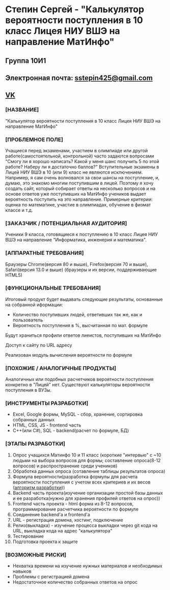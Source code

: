 <h1>Степин Сергей - "Калькулятор вероятности поступления в 10 класс Лицея НИУ ВШЭ на направление МатИнфо"</h1>
<h2>Группа 10И1</h2>
<h2>Электронная почта: <a href="sstepin425@gmail.com">sstepin425@gmail.com</h2>

<h2><a href="https://vk.com/flex1smyl1fe">VK</a></h2>

<h3>[НАЗВАНИЕ]</h3>
"Калькулятор вероятности поступления в 10 класс Лицея НИУ ВШЭ на направление МатИнфо"
<h3>[ПРОБЛЕМНОЕ ПОЛЕ]</h3>
Учащиеся перед экзаменами, участием в олимпиаде или другой работе(самостоятельной, контрольной) часто задаются вопросами "Смогу ли я хорошо написать? Какой у меня шанс получить 5 по этой работе? Наберу ли я достаточно баллов?" Вступительные экзамены в Лицей НИУ ВШЭ в 10 (или 9) класс не являются исключением. Например, я сам очень волновался за свои шансы на поступление, и, думаю, это знакомо многим поступившим в лицей. Поэтому я хочу создать сайт, который собирает ответы на несколько вопросов и на основе ответов уже поступивших на МатИнфо учеников выдает вероятность поступить на это направление. Примерные критерии: оценка по математике, участие в олимпиадах, обучение в физмат классе и т.д.
<h3>[ЗАКАЗЧИК / ПОТЕНЦИАЛЬНАЯ АУДИТОРИЯ]</h3>
<p>Ученики 9 класса, готовящиеся к поступлению в 10 класс Лицея НИУ ВШЭ на направление "Информатика, инженерия и математика".</p>
<h3>[АППАРАТНЫЕ ТРЕБОВАНИЯ]</h3>
<p>Браузеры Chrome(версия 80 и выше), Firefox(версия 70 и выше), Safari(версия 13.0 и выше) (браузеры и их версии, поддерживающие HTML5)</p>
<h3>[ФУНКЦИОНАЛЬНЫЕ ТРЕБОВАНИЯ]</h3>
Итоговый продукт будет выдавать следующие результаты, основанные на собранной иформации:
<ul>
  <li>Количество поступивших людей, ответивших так же, как и пользователь</li>
  <li>Вероятность поступления в %, высчитанная по мат. формуле</li>
</ul>
<p>Будут храниться профили ответов лиеистов, поступивших на МатИнфо</p>
<p>Доступ к сайту по URL адресу</p>
<p>Реализован модуль вычисления вероятности по формуле</p>   
<h3>[ПОХОЖИЕ / АНАЛОГИЧНЫЕ ПРОДУКТЫ]</h3>
<p>Аналогичных или подобных расчетчиков вероятности поступления конкретно в "Лицей" нет. Существуют калькуляторы вероятности поступления в ВУЗы.</p>
<h3>[ИНСТРУМЕНТЫ РАЗРАБОТКИ]</h3>
<ul>
  <li>Excel, Google формы, MySQL - сбор, хранение, сортировка собранных данных</li>
  <li>HTML, CSS, JS - frontend часть</li>
  <li>C++(или C#), SQL - backend(расчет по формуле, БД)</li>
</ul>
<h3>[ЭТАПЫ РАЗРАБОТКИ]</h3>
<ol>
  <li>Опрос учащихся Матинфо 10 и 11 класс (короткие "интервью" с ~10 людьми на выбора вопросов для формы; составление опроса(8-12 вопросов) и распространение среди учеников)</li>
  <li>Обработка данных опроса (сотавление таблицы результатов опроса)</li>
  <li>Формула вероятности(разработка формулы для расчета вероятности поступления с учетом всех критериев и их весов (<a href = "https://github.com/ssstepin/IT-project_repo/blob/main/algorithm.md">алгоритм разработки<a>))</li>
  <li>Backend часть проекта(изучение организации простой базы данных и ее разработка(нужно для хранения профилей ответов на опрос))</li>
  <li>Frontend часть проекта - html форма из 8-12 вопросов, программирование расчетчика вероятности по формуле</li>
  <li>Соединение backend'а и frontend'а</li>
  <li>URL - регистрация домена, хостинг, подключение</li>
  <li>Релиз(выкладка) - изучение процесса выкладки через git  кода на URL, выкладка кода на адрес "калькулятора"</li>
  <li>Тестирование</li>
  <li>Подготовка проекта к защите</li>
</ol>
<h3>[ВОЗМОЖНЫЕ РИСКИ]</h3>
<ul>
  <li>Нехватка времени на изучение нужных материалов и необходимых навыков</li>
  <li>Проблемы с регистрацией домена</li>
  <li>Недостаточное количество собранных ответов на опрос</li>
</ul>
